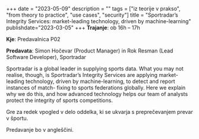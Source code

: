+++
date = "2023-05-09"
description = ""
tags = ["iz teorije v prakso", "from theory to practice", "use cases", "security"]
title = "Sportradar’s Integrity Services: market-leading technology, driven by machine-learning"
publishdate="2023-03-05"
+++
**Trajanje**: ob 16h – 17h

**Kje**: Predavalnica P02

**Predavata**: Simon Hočevar (Product Manager) in Rok Resman (Lead Software Developer), Sportradar

Sportradar is a global leader in supplying sports data. What you may not realise,
though, is Sportradar’s Integrity Services are applying market-leading
technology, driven by machine-learning, to detect and report instances of match-
fixing to sports federations globally. Here we explain why we do this, and how
advanced technology helps our team of analysts protect the integrity of sports
competitions.

Gre za redek vpogled v delo oddelka, ki se ukvarja s preprečevanjem prevar v športu.

<!--more--> 

Predavanje bo v angleščini.
